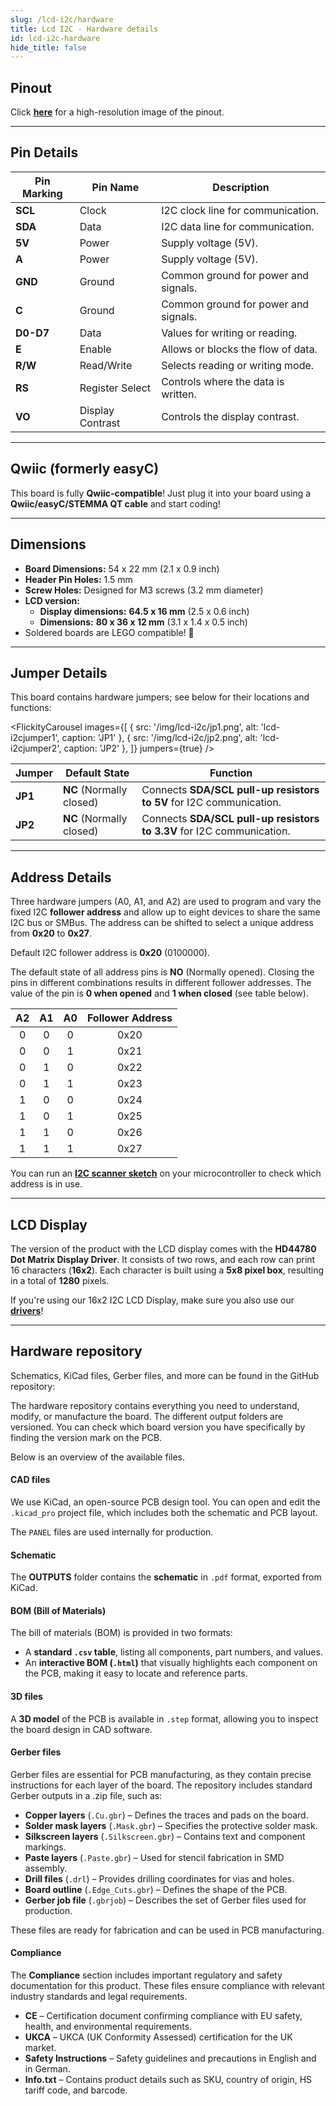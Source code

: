 ```yaml
---
slug: /lcd-i2c/hardware
title: Lcd I2C - Hardware details
id: lcd-i2c-hardware
hide_title: false
---
```


## Pinout

<CenteredImage src="/img/lcd-i2c/lcd-i2c_pinout.png" alt="lcd-i2c pinout diagram" caption="LCD-I2C pinout diagram"/>

Click [**here**](\img\lcd-i2c\lcd-i2c_pinout.png) for a high-resolution image of the pinout.

---

## Pin Details

| Pin Marking | Pin Name         | Description                          |
| ----------- | ---------------- | ------------------------------------ |
| **SCL**     | Clock            | I2C clock line for communication.    |
| **SDA**     | Data             | I2C data line for communication.     |
| **5V**      | Power            | Supply voltage (5V).                 |
| **A**       | Power            | Supply voltage (5V).                 |
| **GND**     | Ground           | Common ground for power and signals. |
| **C**       | Ground           | Common ground for power and signals. |
| **D0-D7**   | Data             | Values for writing or reading.       |
| **E**       | Enable           | Allows or blocks the flow of data.   |
| **R/W**     | Read/Write       | Selects reading or writing mode.     |
| **RS**      | Register Select  | Controls where the data is written.  |
| **VO**      | Display Contrast | Controls the display contrast.       |

---

## Qwiic (formerly easyC)  

<CenteredImage src="/img/easyc_transparent.png" alt="EasyC/qwiic cable" width="550px" />
 
<InfoBox> This board is fully **Qwiic-compatible**! Just plug it into your board using a **Qwiic/easyC/STEMMA QT cable** and start coding! </InfoBox>

<QuickLink 
  title="Qwiic (formerly easyC) details and specifications" 
  description="Learn about hardware specifications, compatibility, and usage of the Qwiic connector." 
  url="/qwiic" 
/>

---

## Dimensions

- **Board Dimensions:** 54 x 22 mm (2.1 x 0.9 inch)
- **Header Pin Holes:** 1.5 mm
- **Screw Holes:** Designed for M3 screws (3.2 mm diameter)  
- **LCD version:**
  - **Display dimensions:** **64.5 x 16 mm** (2.5 x 0.6 inch)
  - **Dimensions:** **80 x 36 x 12 mm** (3.1 x 1.4 x 0.5 inch)
- Soldered boards are LEGO compatible! 🧱 

---

## Jumper Details

This board contains hardware jumpers; see below for their locations and functions:

<FlickityCarousel
  images={[
    { src: '/img/lcd-i2c/jp1.png', alt: 'lcd-i2cjumper1', caption: 'JP1' },
    { src: '/img/lcd-i2c/jp2.png', alt: 'lcd-i2cjumper2', caption: 'JP2' },
  ]}
  jumpers={true}
/>

| Jumper  | Default State            | Function                                                              |
| ------- | ------------------------ | --------------------------------------------------------------------- |
| **JP1** | **NC** (Normally closed) | Connects **SDA/SCL pull-up resistors to 5V** for I2C communication.   |
| **JP2** | **NC** (Normally closed) | Connects **SDA/SCL pull-up resistors to 3.3V** for I2C communication. |

---

## Address Details

<CenteredImage src="/img/lcd-i2c/addressjumpers.png" alt="follower address" width="500px" />

Three hardware jumpers (A0, A1, and A2) are used to program and vary the fixed I2C **follower address** and allow up to eight devices to share the same I2C bus or SMBus. The address can be shifted to select a unique address from **0x20** to **0x27**.

<CenteredImage src="/img/lcd-i2c/lcd-i2c_address_details.png" alt="follower address" width="500px" />

<InfoBox>Default I2C follower address is **0x20** (0100000).</InfoBox>

The default state of all address pins is **NO** (Normally opened). Closing the pins in different combinations results in different follower addresses. The value of the pin is **0 when opened** and **1 when closed** (see table below).

|  A2   |  A1   |  A0   | Follower Address |
| :---: | :---: | :---: | :--------------: |
|   0   |   0   |   0   |       0x20       |
|   0   |   0   |   1   |       0x21       |
|   0   |   1   |   0   |       0x22       |
|   0   |   1   |   1   |       0x23       |
|   1   |   0   |   0   |       0x24       |
|   1   |   0   |   1   |       0x25       |
|   1   |   1   |   0   |       0x26       |
|   1   |   1   |   1   |       0x27       |

<InfoBox> You can run an [**I2C scanner sketch**](https://github.com/SolderedElectronics/Soldered-Hacky-Codes/tree/main/I2C_Scanner) on your microcontroller to check which address is in use. </InfoBox>

---

## LCD Display

The version of the product with the LCD display comes with the **HD44780 Dot Matrix Display Driver**. It consists of two rows, and each row can print 16 characters (**16x2**). Each character is built using a **5x8 pixel box**, resulting in a total of **1280** pixels.

<InfoBox>If you're using our 16x2 I2C LCD Display, make sure you also use our [**drivers**](https://github.com/SolderedElectronics/Soldered-16x2-LCD-Arduino-Library)!</InfoBox>

<CenteredImage src="/img/lcd-i2c/lcd display.png" alt="lcd display" caption="16x2 LCD module" width="500px" />

---

## Hardware repository

Schematics, KiCad files, Gerber files, and more can be found in the GitHub repository:

<QuickLink 
  title="LCD-I2C adapter Hardware design" 
  description="GitHub hardware repository for this product"
  url="https://github.com/SolderedElectronics/I2C-LCD-driver-board-hardware-design" 
/> 

The hardware repository contains everything you need to understand, modify, or manufacture the board. The different output folders are versioned. You can check which board version you have specifically by finding the version mark on the PCB.

Below is an overview of the available files.  

#### CAD files

We use KiCad, an open-source PCB design tool. You can open and edit the `.kicad_pro` project file, which includes both the schematic and PCB layout.  

The `PANEL` files are used internally for production.  

#### Schematic

The **OUTPUTS** folder contains the **schematic** in `.pdf` format, exported from KiCad.

#### BOM (Bill of Materials)

The bill of materials (BOM) is provided in two formats:  

- A **standard `.csv` table**, listing all components, part numbers, and values.  
- An **interactive BOM (`.html`)** that visually highlights each component on the PCB, making it easy to locate and reference parts.  

#### 3D files

A **3D model** of the PCB is available in `.step` format, allowing you to inspect the board design in CAD software.  

#### Gerber files 

Gerber files are essential for PCB manufacturing, as they contain precise instructions for each layer of the board. The repository includes standard Gerber outputs in a .zip file, such as:  

- **Copper layers** (`.Cu.gbr`) – Defines the traces and pads on the board.  
- **Solder mask layers** (`.Mask.gbr`) – Specifies the protective solder mask.  
- **Silkscreen layers** (`.Silkscreen.gbr`) – Contains text and component markings.  
- **Paste layers** (`.Paste.gbr`) – Used for stencil fabrication in SMD assembly.  
- **Drill files** (`.drl`) – Provides drilling coordinates for vias and holes.  
- **Board outline** (`.Edge_Cuts.gbr`) – Defines the shape of the PCB.  
- **Gerber job file** (`.gbrjob`) – Describes the set of Gerber files used for production.  

These files are ready for fabrication and can be used in PCB manufacturing.

#### Compliance  

The **Compliance** section includes important regulatory and safety documentation for this product. These files ensure compliance with relevant industry standards and legal requirements.  

- **CE** – Certification document confirming compliance with EU safety, health, and environmental requirements.  
- **UKCA** – UKCA (UK Conformity Assessed) certification for the UK market.  
- **Safety Instructions** – Safety guidelines and precautions in English and in German.
- **Info.txt** – Contains product details such as SKU, country of origin, HS tariff code, and barcode.